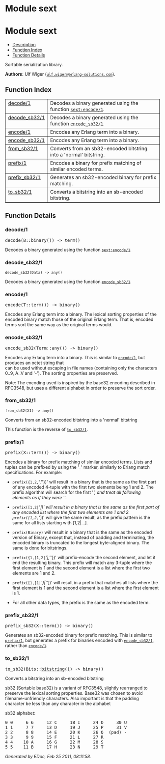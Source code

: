 Module sext
===========


<h1>Module sext</h1>

* [Description](#description)
* [Function Index](#index)
* [Function Details](#functions)


Sortable serialization library.



__Authors:__ Ulf Wiger ([`ulf.wiger@erlang-solutions.com`](mailto:ulf.wiger@erlang-solutions.com)).

<h2><a name="index">Function Index</a></h2>



<table width="100%" border="1" cellspacing="0" cellpadding="2" summary="function index"><tr><td valign="top"><a href="#decode-1">decode/1</a></td><td>Decodes a binary generated using the function <a href="sext.md#encode-1"><code>sext:encode/1</code></a>.</td></tr><tr><td valign="top"><a href="#decode_sb32-1">decode_sb32/1</a></td><td>Decodes a binary generated using the function <a href="#encode_sb32-1"><code>encode_sb32/1</code></a>.</td></tr><tr><td valign="top"><a href="#encode-1">encode/1</a></td><td>Encodes any Erlang term into a binary.</td></tr><tr><td valign="top"><a href="#encode_sb32-1">encode_sb32/1</a></td><td>Encodes any Erlang term into a binary.</td></tr><tr><td valign="top"><a href="#from_sb32-1">from_sb32/1</a></td><td>Converts from an sb32-encoded bitstring into a 'normal' bitstring.</td></tr><tr><td valign="top"><a href="#prefix-1">prefix/1</a></td><td>Encodes a binary for prefix matching of similar encoded terms.</td></tr><tr><td valign="top"><a href="#prefix_sb32-1">prefix_sb32/1</a></td><td>Generates an sb32-encoded binary for prefix matching.</td></tr><tr><td valign="top"><a href="#to_sb32-1">to_sb32/1</a></td><td>Converts a bitstring into an sb-encoded bitstring.</td></tr></table>


<a name="functions"></a>


<h2>Function Details</h2>


<a name="decode-1"></a>


<h3>decode/1</h3>





<tt>decode(B::binary()) -> term()</tt>



Decodes a binary generated using the function [`sext:encode/1`](sext.md#encode-1).
<a name="decode_sb32-1"></a>


<h3>decode_sb32/1</h3>





`decode_sb32(Data) -> any()`



Decodes a binary generated using the function [`encode_sb32/1`](#encode_sb32-1).
<a name="encode-1"></a>


<h3>encode/1</h3>





<tt>encode(T::term()) -> binary()</tt>



Encodes any Erlang term into a binary.
The lexical sorting properties of the encoded binary match those of the
original Erlang term. That is, encoded terms sort the same way as the
original terms would.
<a name="encode_sb32-1"></a>


<h3>encode_sb32/1</h3>





<tt>encode_sb32(Term::any()) -> binary()</tt>





Encodes any Erlang term into a binary.
This is similar to [`encode/1`](#encode-1), but produces an octet string that  
can be used without escaping in file names (containing only the characters  
0..9, A..V and '-'). The sorting properties are preserved.

Note: The encoding used is inspired by the base32 encoding described in
RFC3548, but uses a different alphabet in order to preserve the sort order.
<a name="from_sb32-1"></a>


<h3>from_sb32/1</h3>





`from_sb32(X1) -> any()`





Converts from an sb32-encoded bitstring into a 'normal' bitstring

This function is the reverse of [`to_sb32/1`](#to_sb32-1).
<a name="prefix-1"></a>


<h3>prefix/1</h3>





<tt>prefix(X::term()) -> binary()</tt>



Encodes a binary for prefix matching of similar encoded terms.
Lists and tuples can be prefixed by using the '_' marker, similarly
to Erlang match specifications. For example:

* `prefix({1,2,`_','_'})' will result in a binary that is the same as
the first part of any encoded 4-tuple with the first two elements being
1 and 2. The prefix algorithm will search for the first '_', and treat
all following elements as if they were '_'.

* `prefix([1,2|`_'])' will result in a binary that is the same as the
first part of any encoded list where the first two elements are 1 and 2.
`prefix([1,2,`_'])' will give the same result, as the prefix pattern
is the same for all lists starting with [1,2|...].

* `prefix(Binary)` will result in a binary that is the same as the encoded
version of Binary, except that, instead of padding and terminating, the
encoded binary is truncated to the longest byte-aligned binary. The same
is done for bitstrings.

* `prefix({1,[1,2|`_'],'_'})' will prefix-encode the second element, and
let it end the resulting binary. This prefix will match any 3-tuple where
the first element is 1 and the second element is a list where the first
two elements are 1 and 2.

* `prefix([1,[1|`_']|'_'])' will result in a prefix that matches all lists
where the first element is 1 and the second element is a list where the
first element is 1.

* For all other data types, the prefix is the same as the encoded term.



<a name="prefix_sb32-1"></a>


<h3>prefix_sb32/1</h3>





<tt>prefix_sb32(X::term()) -> binary()</tt>



Generates an sb32-encoded binary for prefix matching.
This is similar to [`prefix/1`](#prefix-1), but generates a prefix for binaries
encoded with [`encode_sb32/1`](#encode_sb32-1), rather than [`encode/1`](#encode-1).
<a name="to_sb32-1"></a>


<h3>to_sb32/1</h3>





<tt>to_sb32(Bits::<a href="#type-bitstring">bitstring()</a>) -> binary()</tt>





Converts a bitstring into an sb-encoded bitstring



sb32 (Sortable base32) is a variant of RFC3548, slightly rearranged to  
preserve the lexical sorting properties. Base32 was chosen to avoid  
filename-unfriendly characters. Also important is that the padding  
character be less than any character in the alphabet

sb32 alphabet:

<pre>
0 0     6 6     12 C     18 I     24 O     30 U
1 1     7 7     13 D     19 J     25 P     31 V
2 2     8 8     14 E     20 K     26 Q  (pad) -
3 3     9 9     15 F     21 L     27 R
4 4    10 A     16 G     22 M     28 S
5 5    11 B     17 H     23 N     29 T
</pre>


_Generated by EDoc, Feb 25 2011, 08:11:58._